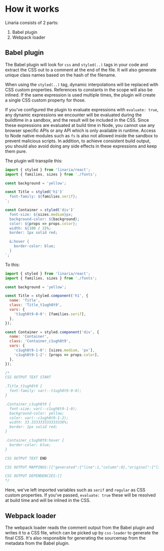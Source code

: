 # How it works

Linaria consists of 2 parts:

1. Babel plugin
2. Webpack loader

## Babel plugin

The Babel plugin will look for `css` and `styled(..)` tags in your code and extract the CSS out to a comment at the end of the file. It will also generate unique class names based on the hash of the filename.

When using the `styled(..)` tag, dynamic interpolations will be replaced with CSS custom properties. References to constants in the scope will also be inlined. If the same expression is used multiple times, the plugin will create a single CSS custom property for those.

If you've configured the plugin to evaluate expressions with `evaluate: true`, any dynamic expressions we encounter will be evaluated during the buildtime in a sandbox, and the result will be included in the CSS. Since these expressions are evaluated at build time in Node, you cannot use any browser specific APIs or any API which is only available in runtime. Access to Node native modules such as `fs` is also not allowed inside the sandbox to prevent malicious scripts. In addition, to achieve consistent build output, you should also avoid doing any side effects in these expressions and keep them pure.

The plugin will transpile this:

```js
import { styled } from 'linaria/react';
import { families, sizes } from './fonts';

const background = 'yellow';

const Title = styled('h1')`
  font-family: ${families.serif};
`;

const Container = styled('div')`
  font-size: ${sizes.medium}px;
  background-color: ${background};
  color: ${props => props.color};
  width: ${100 / 3}%;
  border: 1px solid red;

  &:hover {
    border-color: blue;
  }
`;
```

To this:

```js
import { styled } from 'linaria/react';
import { families, sizes } from './fonts';

const background = 'yellow';

const Title = styled.component('h1', {
  name: 'Title',
  class: 'Title_t1ugh8t9',
  vars: {
    't1ugh8t9-0-0': [families.serif],
  },
});

const Container = styled.component('div', {
  name: 'Container',
  class: 'Container_c1ugh8t9',
  vars: {
    'c1ugh8t9-1-0': [sizes.medium, 'px'],
    'c1ugh8t9-1-2': [props => props.color],
  },
});

/*
CSS OUTPUT TEXT START

.Title_t1ugh8t9 {
  font-family: var(--t1ugh8t9-0-0);
}

.Container_c1ugh8t9 {
  font-size: var(--c1ugh8t9-1-0);
  background-color: yellow;
  color: var(--c1ugh8t9-1-2);
  width: 33.333333333333336%;
  border: 1px solid red;
}

.Container_c1ugh8t9:hover {
  border-color: blue;
}

CSS OUTPUT TEXT END

CSS OUTPUT MAPPINGS:[{"generated":{"line":1,"column":0},"original":{"line":3,"column":6},"name":"Title_t1ugh8t9"},{"generated":{"line":5,"column":0},"original":{"line":7,"column":6},"name":"Container_c1ugh8t9"}]

CSS OUTPUT DEPENDENCIES:[]
*/
```

Here, we've left imported variables such as `serif` and `regular` as CSS custom properties. If you've passed, `evaluate: true` these will be resolved at build time and will be inlined in the CSS.

## Webpack loader

The webpack loader reads the comment output from the Babel plugin and writes it to a CSS file, which can be picked up by `css-loader` to generate the final CSS. It's also responsible for generating the sourcemap from the metadata from the Babel plugin.
